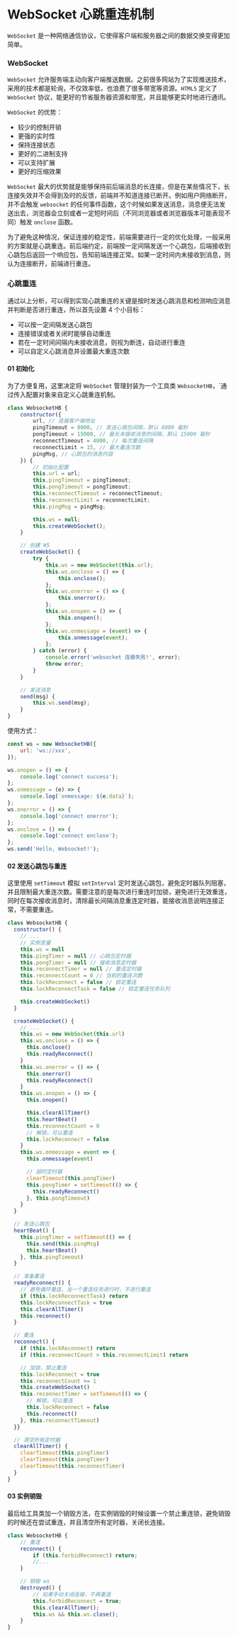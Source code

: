 # WebSocket 心跳重连机制

`WebSocket` 是一种网络通信协议，它使得客户端和服务器之间的数据交换变得更加简单。

### WebSocket

`WebSocket` 允许服务端主动向客户端推送数据。之前很多网站为了实现推送技术，采用的技术都是轮询，不仅效率低，也浪费了很多带宽等资源。`HTML5` 定义了 `WebSocket` 协议，能更好的节省服务器资源和带宽，并且能够更实时地进行通讯。

`WebSocket` 的优势：

-   较少的控制开销
-   更强的实时性
-   保持连接状态
-   更好的二进制支持
-   可以支持扩展
-   更好的压缩效果

`WebSocket` 最大的优势就是能够保持前后端消息的长连接，但是在某些情况下，长连接失效并不会得到及时的反馈，前端并不知道连接已断开。例如用户网络断开，并不会触发 `websocket` 的任何事件函数，这个时候如果发送消息，消息便无法发送出去，浏览器会立刻或者一定短时间后（不同浏览器或者浏览器版本可能表现不同）触发 `onclose` 函数。

为了避免这种情况，保证连接的稳定性，前端需要进行一定的优化处理，一般采用的方案就是心跳重连。前后端约定，前端按一定间隔发送一个心跳包，后端接收到心跳包后返回一个响应包，告知前端连接正常。如果一定时间内未接收到消息，则认为连接断开，前端进行重连。

### 心跳重连

通过以上分析，可以得到实现心跳重连的关键是按时发送心跳消息和检测响应消息并判断是否进行重连，所以首先设置 4 个小目标：

-   可以按一定间隔发送心跳包
-   连接错误或者关闭时能够自动重连
-   若在一定时间间隔内未接收消息，则视为断连，自动进行重连
-   可以自定义心跳消息并设置最大重连次数

#### 01 初始化

为了方便复用，这里决定将 `WebSocket` 管理封装为一个工具类 `WebsocketHB`，`通过传入配置对象来自定义心跳重连机制。

```javascript
class WebsocketHB {
	constructor({
		url, // 连接客户端地址
		pingTimeout = 8000, // 发送心跳包间隔，默认 8000 毫秒
		pongTimeout = 15000, // 最长未接收消息的间隔，默认 15000 毫秒
		reconnectTimeout = 4000, // 每次重连间隔
		reconnectLimit = 15, // 最大重连次数
		pingMsg, // 心跳包的消息内容
	}) {
		// 初始化配置
		this.url = url;
		this.pingTimeout = pingTimeout;
		this.pongTimeout = pongTimeout;
		this.reconnectTimeout = reconnectTimeout;
		this.reconnectLimit = reconnectLimit;
		this.pingMsg = pingMsg;

		this.ws = null;
		this.createWebSocket();
	}

	// 创建 WS
	createWebSocket() {
		try {
			this.ws = new WebSocket(this.url);
			this.ws.onclose = () => {
				this.onclose();
			};
			this.ws.onerror = () => {
				this.onerror();
			};
			this.ws.onopen = () => {
				this.onopen();
			};
			this.ws.onmessage = (event) => {
				this.onmessage(event);
			};
		} catch (error) {
			console.error('websocket 连接失败!', error);
			throw error;
		}
	}

	// 发送消息
	send(msg) {
		this.ws.send(msg);
	}
}
```

使用方式：

```javascript
const ws = new WebsocketHB({
	url: 'ws://xxx',
});

ws.onopen = () => {
	console.log('connect success');
};
ws.onmessage = (e) => {
	console.log(`onmessage: ${e.data}`);
};
ws.onerror = () => {
	console.log('connect onerror');
};
ws.onclose = () => {
	console.log('connect onclose');
};
ws.send('Hello, Websocket!');
```

#### 02 发送心跳包与重连

这里使用 `setTimeout` 模拟 `setInterval` 定时发送心跳包，避免定时器队列阻塞，并且限制最大重连次数。需要注意的是每次进行重连时加锁，避免进行无效重连，同时在每次接收消息时，清除最长间隔消息重连定时器，能接收消息说明连接正常，不需要重连。

```javascript
class WebsocketHB {
  constructor() {
    // ...
    // 实例变量
    this.ws = null
    this.pingTimer = null // 心跳包定时器
    this.pongTimer = null // 接收消息定时器
    this.reconnectTimer = null // 重连定时器
    this.reconnectCount = 0 // 当前的重连次数
    this.lockReconnect = false // 锁定重连
    this.lockReconnectTask = false // 锁定重连任务队列

    this.createWebSocket()
  }

  createWebSocket() {
    // ...
    this.ws = new WebSocket(this.url)
    this.ws.onclose = () => {
      this.onclose()
      this.readyReconnect()
    }
    this.ws.onerror = () => {
      this.onerror()
      this.readyReconnect()
    }
    this.ws.onopen = () => {
      this.onopen()

      this.clearAllTimer()
      this.heartBeat()
      this.reconnectCount = 0
      // 解锁，可以重连
      this.lockReconnect = false
    }
    this.ws.onmessage = event => {
      this.onmessage(event)

      // 超时定时器
      clearTimeout(this.pongTimer)
      this.pongTimer = setTimeout(() => {
        this.readyReconnect()
      }, this.pongTimeout)
    }
  }

  // 发送心跳包
  heartBeat() {
    this.pingTimer = setTimeout(() => {
      this.send(this.pingMsg)
      this.heartBeat()
    }, this.pingTimeout)
  }

  // 准备重连
  readyReconnect() {
    // 避免循环重连，当一个重连任务进行时，不进行重连
    if (this.lockReconnectTask) return
    this.lockReconnectTask = true
    this.clearAllTimer()
    this.reconnect()
  }

  // 重连
  reconnect() {
    if (this.lockReconnect) return
    if (this.reconnectCount > this.reconnectLimit) return

    // 加锁，禁止重连
    this.lockReconnect = true
    this.reconnectCount += 1
    this.createWebSocket()
    this.reconnectTimer = setTimeout(() => {
      // 解锁，可以重连
      this.lockReconnect = false
      this.reconnect()
    }, this.reconnectTimeout)
  }}

  // 清空所有定时器
  clearAllTimer() {
    clearTimeout(this.pingTimer)
    clearTimeout(this.pongTimer)
    clearTimeout(this.reconnectTimer)
  }
}
```

#### 03 实例销毁

最后给工具类加一个销毁方法，在实例销毁的时候设置一个禁止重连锁，避免销毁的时候还在尝试重连，并且清空所有定时器，关闭长连接。

```javascript
class WebsocketHB {
	// 重连
	reconnect() {
		if (this.forbidReconnect) return;
		//...
	}

	// 销毁 ws
	destroyed() {
		// 如果手动关闭连接，不再重连
		this.forbidReconnect = true;
		this.clearAllTimer();
		this.ws && this.ws.close();
	}
}
```
